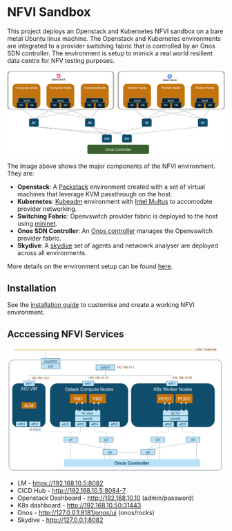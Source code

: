 # NFVI Sandbox

This project deploys an Openstack and Kubernetes NFVI sandbox on a bare metal Ubuntu linux machine. The Openstack and Kubernetes environments are integrated to a provider switching fabric that is controlled by an Onos SDN controller. The environment is setup to mimick a real world resilient data centre for NFV testing purposes.

![NFVI Environment](/docs/images/nfvi-environment.PNG)

The image above shows the major components of the NFVI environment. They are:
* **Openstack**: A [Packstack](https://www.rdoproject.org) environment created with a set of virtual machines that leverage KVM passthrough on the host.  
* **Kubernetes**: [Kubeadm](https://kubernetes.io) environment with [Intel Multus](https://github.com/intel/multus-cni) to accomodate provider networking. 
* **Switching Fabric**: Openvswitch provider fabric is deployed to the host using [mininet](http://mininet.org/). 
* **Onos SDN Controller**: An [Onos controller](https://onosproject.org/) manages the Openvswitch provider fabric. 
* **Skydive**: A [skydive](http://skydive.network/) set of agents and netwowrk analyser are deployed across all environments.

More details on the environment setup can be found [here](/docs/environment.md). 

## Installation

See the [installation guide](/docs/install.md) to customise and create a working NFVI environment.

## Acccessing NFVI Services

![Lab setup](/docs/images/lab.PNG)

* LM - https://192.168.10.5:8082
* CICD Hub - http://192.168.10.5:8084-7
* Openstack Dashboard - http://192.168.10.10  (admin/password)
* K8s dashboard - http://192.168.10.50:31443 
* Onos - http://127.0.0.1:8181/onos/ui  (onos/rocks)
* Skydive - http://127.0.0.1:8082
